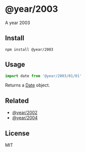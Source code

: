 # @year/2003

A year 2003

## Install

~~~
npm install @year/2003
~~~

## Usage

~~~js
import date from '@year/2003/01/01'
~~~

Returns a [Date](https://developer.mozilla.org/en-US/docs/Web/JavaScript/Reference/Global_Objects/Date) object.

## Related

* [@year/2002](https://github.com/antonmedv/year/tree/master/packages/2002)
* [@year/2004](https://github.com/antonmedv/year/tree/master/packages/2004)

## License

MIT
